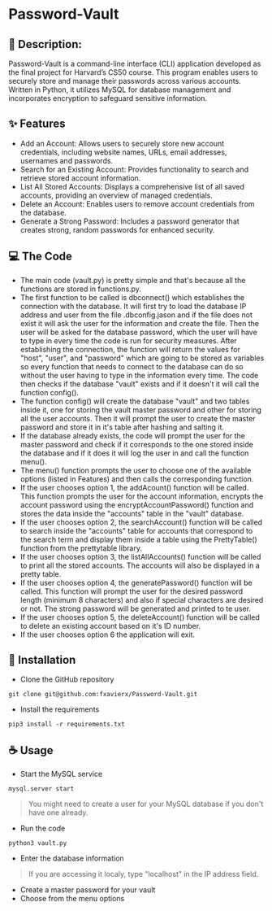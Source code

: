 # Password-Vault
## 📄 Description:
Password-Vault is a command-line interface (CLI) application developed as the final project for Harvard’s CS50 course. This program enables users to securely store and manage their passwords across various accounts. Written in Python, it utilizes MySQL for database management and incorporates encryption to safeguard sensitive information.

 ## ✨ Features
* Add an Account: Allows users to securely store new account credentials, including website names, URLs, email addresses, usernames and passwords.
* Search for an Existing Account: Provides functionality to search and retrieve stored account information.
* List All Stored Accounts: Displays a comprehensive list of all saved accounts, providing an overview of managed credentials.
* Delete an Account: Enables users to remove account credentials from the database.
* Generate a Strong Password: Includes a password generator that creates strong, random passwords for enhanced security.
  
## 💻 The Code
* The main code (vault.py) is pretty simple and that's because all the functions are stored in functions.py.
* The first function to be called is dbconnect() which establishes the connection with the database. It will first try to load the database IP address and user from the file .dbconfig.jason and if the file does not exist it will ask the user for the information and create the file. Then the user will be asked for the database password, which the user will have to type in every time the code is run for security measures. After establishing the connection, the function will return the values for "host", "user", and "password" which are going to be stored as variables so every function that needs to connect to the database can do so without the user having to type in the information every time. The code then checks if the database "vault" exists and if it doesn't it will call the function config().
* The function config() will create the database "vault" and two tables inside it, one for storing the vault master password and other for storing all the user accounts. Then it will prompt the user to create the master password and store it in it's table after hashing and salting it.
* If the database already exists, the code will prompt the user for the master password and check if it corresponds to the one stored inside the database and if it does it will log the user in and call the function menu().
* The menu() function prompts the user to choose one of the available options (listed in Features) and then calls the corresponding function.
* If the user chooses option 1, the addAcount() function will be called. This function prompts the user for the account information, encrypts the account password using the encryptAccountPassword() function and stores the data inside the "accounts" table in the "vault" database.
* If the user chooses option 2, the searchAccount() function will be called to search inside the "accounts" table for accounts that correspond to the search term and display them inside a table using the PrettyTable() function from the prettytable library.
* If the user chooses option 3, the listAllAccounts() function will be called to print all the stored accounts. The accounts will also be displayed in a pretty table.
* If the user chooses option 4, the generatePassword() function will be called. This function will prompt the user for the desired password length (minimum 8 characters) and also if special characters are desired or not. The strong password will be generated and printed to te user.
* If the user chooses option 5, the deleteAccount() function will be called to delete an existing account based on it's ID number.
* If the user chooses option 6 the application will exit.

## 🚀 Installation

* Clone the GitHub repository
```
git clone git@github.com:fxavierx/Password-Vault.git
```
* Install the requirements
```
pip3 install -r requirements.txt
```
## ☕️ Usage
* Start the MySQL service
```
mysql.server start
```
>You might need to create a user for your MySQL database if you don't have one already.
* Run the code
```
python3 vault.py
```
* Enter the database information
>If you are accessing it localy, type "localhost" in the IP address field.
* Create a master password for your vault
* Choose from the menu options
